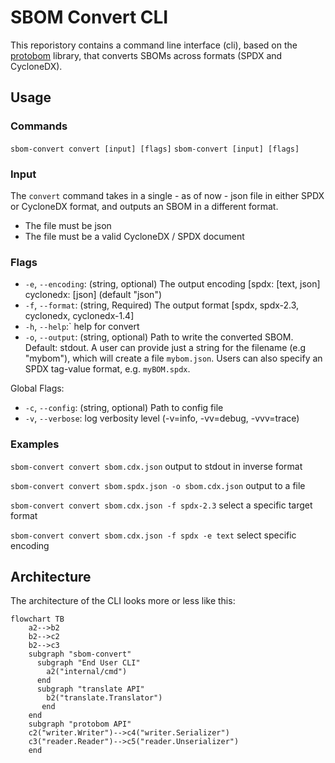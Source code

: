 # SBOM Convert CLI

This reporistory contains a command line interface (cli), based on the [protobom](https://github.com/bom-squad/protobom) library, that converts SBOMs across formats (SPDX and CycloneDX).

## Usage

### Commands

`sbom-convert convert [input] [flags]`
`sbom-convert [input] [flags]`

### Input

The `convert` command takes in a single - as of now - json file in either SPDX or CycloneDX format, and outputs an SBOM in a different format.

- The file must be json
- The file must be a valid CycloneDX / SPDX document

### Flags

- `-e`, `--encoding`: (string, optional) The output encoding [spdx: [text, json] cyclonedx: [json] (default "json")
- `-f`, `--format`: (string, Required) The output format [spdx, spdx-2.3, cyclonedx, cyclonedx-1.4]
- `-h`, `--help`:` help for convert
- `-o`, `--output`: (string, optional) Path to write the converted SBOM. Default: stdout. A user can provide just a string for the filename (e.g "mybom"), which will create a file `mybom.json`. Users can also specify an SPDX tag-value format, e.g. `myBOM.spdx`.

Global Flags:

- `-c`, `--config`: (string, optional) Path to config file
- `-v`, `--verbose`: log verbosity level (-v=info, -vv=debug, -vvv=trace)

### Examples

`sbom-convert convert sbom.cdx.json` output to stdout in inverse format

`sbom-convert convert sbom.spdx.json -o sbom.cdx.json` output to a file

`sbom-convert convert sbom.cdx.json -f spdx-2.3` select a specific target format

`sbom-convert convert sbom.cdx.json -f spdx -e text` select specific encoding

## Architecture

The architecture of the CLI looks more or less like this:

```mermaid
flowchart TB
    a2-->b2
    b2-->c2
    b2-->c3
    subgraph "sbom-convert"
      subgraph "End User CLI"
        a2("internal/cmd")
      end
      subgraph "translate API"
        b2("translate.Translator")
       end
    end
    subgraph "protobom API"
    c2("writer.Writer")-->c4("writer.Serializer")
    c3("reader.Reader")-->c5("reader.Unserializer")
    end
```
